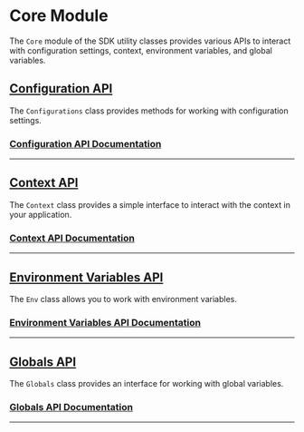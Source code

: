 # Core Module

The `Core` module of the SDK utility classes provides various APIs to interact with configuration settings, context, environment variables, and global variables.

## [Configuration API](./configurations.md)

The `Configurations` class provides methods for working with configuration settings.

### [Configuration API Documentation](./configurations.md)

---

## [Context API](./context.md)

The `Context` class provides a simple interface to interact with the context in your application.

### [Context API Documentation](./context.md)

---

## [Environment Variables API](./env.md)

The `Env` class allows you to work with environment variables.

### [Environment Variables API Documentation](./env.md)

---

## [Globals API](./globals.md)

The `Globals` class provides an interface for working with global variables.

### [Globals API Documentation](./globals.md)

---